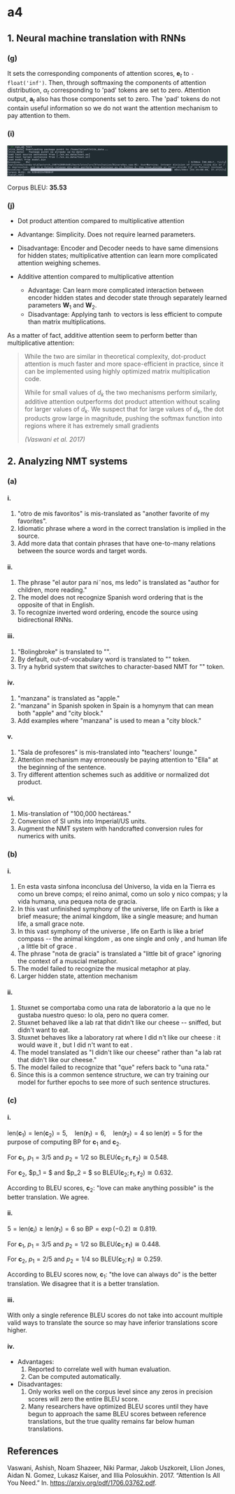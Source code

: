 # a4

## 1. Neural machine translation with RNNs

### (g)

It sets the corresponding components of attention scores, $\mathbf{e}_t$ to `-float('inf')`. Then, through softmaxing the components of attention distribution, $\alpha_t$ corresponding to 'pad' tokens are set to zero. Attention output, $\mathbf{a}_t$ also has those components set to zero. The 'pad' tokens do not contain useful information so we do not want the attention mechanism to pay attention to them.

### (i)

![BLEU test score](./bleu.png)

Corpus BLEU: **35.53**

### (j)

-  Dot product attention compared to multiplicative attention
  - Advantange: Simplicity. Does not require learned parameters.
  - Disadvantage: Encoder and Decoder needs to have same dimensions for hidden states; multiplicative attention can learn more complicated attention weighing schemes.

- Additive attention compared to multiplicative attention
  - Advantage: Can learn more complicated interaction between encoder hidden states and decoder state through separately learned parameters $\mathbf{W}_1$ and $\mathbf{W}_2$.
  - Disadvantage: Applying $\tanh$ to vectors is less efficient to compute than matrix multiplications.

As a matter of fact, additive attention seem to perform better than multiplicative attention:

> While the two are similar in theoretical complexity, dot-product attention is much faster and more space-efficient in practice, since it can be implemented using highly optimized matrix multiplication code.
>
>  While for small values of $d_k$ the two mechanisms perform similarly, additive attention outperforms dot product attention without scaling for larger values of $d_k$. We suspect that for large values of $d_k$, the dot products grow large in magnitude, pushing the softmax function into regions where it has extremely small gradients
>
> <cite>(Vaswani et al. 2017)</cite>

## 2. Analyzing NMT systems

### (a)

#### i.

1. "otro de mis favoritos" is mis-translated as "another favorite of my favorites".
2. Idiomatic phrase where a word in the correct translation is implied in the source.
3. Add more data that contain phrases that have one-to-many relations between the source words and target words.

#### ii.

1. The phrase "el autor para ni˜nos, ms ledo" is translated as "author for children, more reading."
2. The model does not recognize Spanish word ordering that is the opposite of that in English.
3. To recognize inverted word ordering, encode the source using bidirectional RNNs.

#### iii.

1. "Bolingbroke" is translated to "<unk>".
2. By default, out-of-vocabulary word is translated to "<unk>" token.
3. Try a hybrid system that switches to character-based NMT for "<unk>" token.

#### iv.

1. "manzana" is translated as "apple."
2. "manzana" in Spanish spoken in Spain is a homynym that can mean both "apple" and "city block."
3. Add examples where "manzana" is used to mean a "city block."

#### v.

1. "Sala de profesores" is mis-translated into "teachers' lounge."
2. Attention mechanism may erroneously be paying attention to "Ella" at the beginning of the sentence.
3. Try different attention schemes such as additive or normalized dot product.

#### vi.

1. Mis-translation of "100,000 hectáreas."
2. Conversion of SI units into Imperial/US units.
3. Augment the NMT system with handcrafted conversion rules for numerics with units.

### (b)

#### i.

1. En esta vasta sinfona inconclusa del Universo, la vida en la Tierra es como un breve comps; el reino animal, como un solo y nico compas; y la vida humana, una pequea nota de gracia.
2. In this vast unfinished symphony of the universe,  life on Earth is like a brief measure;  the animal kingdom,  like a single measure;  and human life,  a small grace note.
3. In this vast symphony of the universe , life on Earth is like a brief compass -- the animal kingdom , as one single and only <unk> , and human life , a little bit of grace .
4. The phrase "nota de gracia" is translated a "little bit of grace" ignoring the context of a muscial metaphor.
5. The model failed to recognize the musical metaphor at play.
6. Larger hidden state, attention mechanism

#### ii.

1. Stuxnet se comportaba como una rata de laboratorio a la que no le gustaba nuestro queso: lo ola, pero no quera comer.
2. Stuxnet behaved like a lab rat  that didn't like our cheese --  sniffed, but didn't want to eat.
3. Stuxnet behaves like a laboratory rat where I did n't like our cheese : it would wave it , but I did n't want to eat .
4. The model translated as "I didn't like our cheese" rather than "a lab rat that didn't like our cheese."
5. The model failed to recognize that "que" refers back to "una rata."
6. Since this is a common sentence structure, we can try training our model for further epochs to see more of such sentence structures.

### (c)

#### i.

$\textrm{len}(\textbf{c}_1) = \textrm{len}(\textbf{c}_2) = 5, \quad \textrm{len}(\textbf{r}_1) = 6, \quad \textrm{len}(\textbf{r}_2) = 4$ so $\textrm{len}(\textbf{r}) = 5$ for the purpose of computing $\textrm{BP}$ for $\textbf{c}_1$ and $\textbf{c}_2$.

For $\textbf{c}_1$, $p_1 = 3/5$ and $p_2 = 1/2$ so $\textrm{BLEU}(\textbf{c}_1; \textbf{r}_1, \textbf{r}_2) \cong 0.548$.

For $\textbf{c}_2$,  $p_1 = $ and $p_2 = $ so $\textrm{BLEU}(\textbf{c}_2; \textbf{r}_1, \textbf{r}_2) \cong 0.632$.

According to BLEU scores, $\textbf{c}_2$: "love can make anything possible" is the better translation. We agree.

#### ii.

$5 = \textrm{len}(\mathbf{c}_i) \geq \textrm{len}(\mathbf{r}_1) = 6$ so $\textrm{BP} = \exp(-0.2) \cong 0.819$.

For $\textbf{c}_1$, $p_1 = 3/5$ and $p_2 = 1/2$ so $\textrm{BLEU}(\textbf{c}_1; \textbf{r}_1) \cong 0.448$.

For $\textbf{c}_2$,  $p_1 = 2/5$ and $p_2 = 1/4$ so $\textrm{BLEU}(\textbf{c}_2; \textbf{r}_1) \cong 0.259$.

According to BLEU scores now, $\textbf{c}_1$: "the love can always do" is the better translation. We disagree that it is a better translation.

#### iii.

With only a single reference BLEU scores do not take into account multiple valid ways to translate the source so may   have inferior translations score higher.

#### iv.

- Advantages:
  1. Reported to correlate well with human evaluation.
  2. Can be computed automatically.
- Disadvantages:
  1. Only works well on the corpus level since any zeros in precision scores will zero the entire BLEU score.
  2. Many researchers have optimized BLEU scores until they have begun to approach the same BLEU scores between reference translations, but the true quality remains far below human translations.

## References

Vaswani, Ashish, Noam Shazeer, Niki Parmar, Jakob Uszkoreit, Llion Jones, Aidan N. Gomez, Lukasz Kaiser, and Illia Polosukhin. 2017. “Attention Is All You Need.” In. https://arxiv.org/pdf/1706.03762.pdf.

